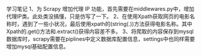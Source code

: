 学习笔记
1、为 Scrapy 增加代理 IP 功能，首先需要在middlewares.py中，增加代理IP类。此处类没搞懂，只是仿写了一下。
2、在使用Xpath获取网页的电影名称时，遇到了一些小状况，最后使用xpath的(string(.))方法获得电影名称。其中Xpath的.get()方法和.extract()获得内容差不多。
3、将爬取的内容保存到mysql数据库时，scrapy需要在piplines中定义数据库配置信息，settings中也同样需要增加mysql基础配置信息。
